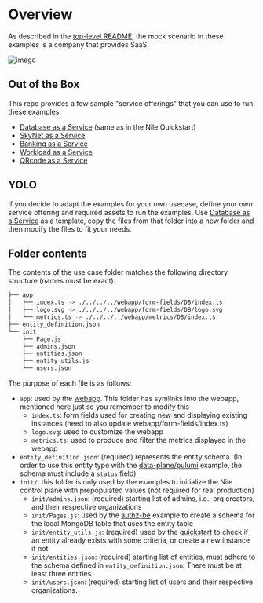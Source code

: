 # Overview

As described in the [top-level README](../README.md), the mock scenario in these examples is a company that provides SaaS.

![image](../images/saas.png)

## Out of the Box

This repo provides a few sample "service offerings" that you can use to run these examples.

- [Database as a Service](DB/) (same as in the Nile Quickstart)
- [SkyNet as a Service](SkyNet/)
- [Banking as a Service](Banking/)
- [Workload as a Service](Workload/)
- [QRcode as a Service](QRcode/)

## YOLO

If you decide to adapt the examples for your own usecase, define your own service offering and required assets to run the examples.
Use [Database as a Service](./DB/) as a template, copy the files from that folder into a new folder and then modify the files to fit your needs.

## Folder contents

The contents of the use case folder matches the following directory structure (names must be exact):

```bash
├── app
│   ├── index.ts -> ./../../../webapp/form-fields/DB/index.ts
│   ├── logo.svg -> ./../../../webapp/form-fields/DB/logo.svg
│   └── metrics.ts -> ./../../../webapp/metrics/DB/index.ts
├── entity_definition.json
└── init
    ├── Page.js
    ├── admins.json
    ├── entities.json
    ├── entity_utils.js
    └── users.json
```

The purpose of each file is as follows:

- `app`: used by the [webapp](../webapp). This folder has symlinks into the webapp, mentioned here just so you remember to modify this
  - `index.ts`: form fields used for creating new and displaying existing instances (need to also update webapp/form-fields/index.ts)
  - `logo.svg`: used to customize the webapp
  - `metrics.ts`: used to produce and filter the metrics displayed in the webapp
- `entity_definition.json`: (required) represents the entity schema. (In order to use this entity type with the [data-plane/pulumi](../data-plane/pulumi) example, the schema must include a `status` field)
- `init/`: this folder is only used by the examples to initialize the Nile control plane with prepopulated values (not required for real production)
  - `init/admins.json`: (required) starting list of admins, i.e.,  org creators, and their respective organizations
  - `init/Pages.js`: used by the [authz-be](../authz-be) example to create a schema for the local MongoDB table that uses the entity table
  - `init/entity_utils.js`: (required) used by the [quickstart](../quickstart) to check if an entity already exists with some criteria, or create a new instance if not
  - `init/entities.json`: (required) starting list of entities, must adhere to the schema defined in `entity_definition.json`. There must be at least three entities
  - `init/users.json`: (required) starting list of users and their respective organizations.
